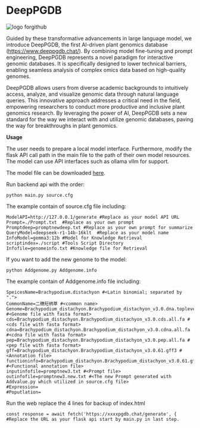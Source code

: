 # DeepPGDB
![logo forgithub](https://github.com/user-attachments/assets/69538d08-a602-4bb4-a693-c7299e1e3212)

Guided by these transformative advancements in large language model, we introduce DeepPGDB, the first AI-driven plant genomics database (https://www.deeppgdb.chat/). By combining model fine-tuning and prompt engineering, DeepPGDB represents a novel paradigm for interactive genomic databases. It is specifically designed to lower technical barriers, enabling seamless analysis of complex omics data based on high-quality genomes.

DeepPGDB allows users from diverse academic backgrounds to intuitively access, analyze, and visualize genomic data through natural language queries. This innovative approach addresses a critical need in the field, empowering researchers to conduct more productive and inclusive plant genomics research. By leveraging the power of AI, DeepPGDB sets a new standard for the way we interact with and utilize genomic databases, paving the way for breakthroughs in plant genomics.

**Usage**

The user needs to prepare a local model interface. Furthermore, modify the flask API call path in the main file to the path of their own model resources. The model can use API interfaces such as ollama vllm for support.

The model file can be downloaded [here](https://www.modelscope.cn/models/LEECHXP/DeepPGDB).

Run backend api with the order:
```
python main.py source.cfg
```
The example contain of source.cfg file including:
```
ModelAPI=http://127.0.0.1/generate #Replace as your model API URL
Prompt=./Prompt.txt  #Replace as your own prompt
Promptdeep=promptnewdeep.txt #Replace as your own prompt for summarize
QueryModel=deepseek-r1-14b-16klt  #Replace as your model name
InfoModel=gemma3:12b #Model for Knowledge Retrieval
scriptindex=./script #Tools Script Directory
Infofile=genomeinfo.txt #Knowledge file for Retrieval
```

If you want to add the new genome to the model:
```
python Addgenome.py Addgenome.info
```

The example contain of Addgenome.info file including:
```
SpeicesName=Brachypodium.distachyon #<Latin binomial; separated by ".">
CommonName=二穗短柄草 #<common name>
Genome=Brachypodium_distachyon.Brachypodium_distachyon_v3.0.dna.toplevel.fa #<Genome file with fasta format>
cds=Brachypodium_distachyon.Brachypodium_distachyon_v3.0.cds.all.fa #<cds file with fasta format>
cdna=Brachypodium_distachyon.Brachypodium_distachyon_v3.0.cdna.all.fa  #<cdna file with fasta format>
pep=Brachypodium_distachyon.Brachypodium_distachyon_v3.0.pep.all.fa #<pep file with fasta format>
gff=Brachypodium_distachyon.Brachypodium_distachyon_v3.0.61.gff3 #<Annotation file>
functioninfo=Brachypodium_distachyon.Brachypodium_distachyon_v3.0.61.gff3.ann  #<Functional annotation file>
inputinfofile=promptnew3.txt #<Prompt file>
outinfofile=promptnew3.new.txt #<The new Prompt generated with Addvalue.py which utilized in source.cfg file>
#Expression=
#Poputlation=
```

Run the web
replace the 4 lines for backup of index.html

```
const response = await fetch('https://xxxxpgdb.chat/generate', {  #Replace the URL as your flask api start by main.py in last step.
```

